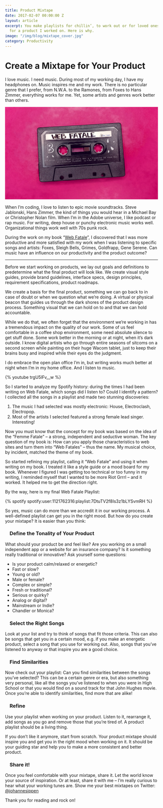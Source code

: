 ```yaml
---
title: Product Mixtape
date: 2017-02-07 00:00:00 Z
layout: article
excerpt: You make playlists for chillin’, to work out or for loved ones. I made one
  for a product I worked on. Here is why.
image: "/img/blog/mixtape_cover.jpg"
category: Productivity
---
```


# Create a Mixtape for Your Product

I love music. I need music. During most of my working day, I have my headphones on. Music inspires me and my work. There is no particular genre that I prefer, from N.W.A. to the Ramones, from Foxes to Hans Zimmer, everything works for me. Yet, some artists and genres work better than others.

![](/img/blog/mixtape_cover.jpg)

When I’m coding, I love to listen to epic movie soundtracks. Steve Jablonski, Hans Zimmer, the kind of things you would hear in a Michael Bay or Christopher Nolan film. When I’m in the Adobe universe, I like podcast or rap music. For writing, deep house or punchy electronic music works well. Organizational things work well with 70s punk rock. 

During the work on my book “[Web Fatale](http://webfatale.com)”, I discovered that I was more productive and more satisfied with my work when I was listening to specific songs and artists: Foxes, Sleigh Bells, Grimes, Goldfrapp, Gene Serene. Can music have an influence on our productivity and the product outcome?

----------

Before we start working on products, we lay out goals and definitions to predetermine what the final product will look like. We create visual style guides, provide brand guidelines, interface specs, design principles, requirement specifications, product roadmaps.

We create a basis for the final product, something we can go back to in case of doubt or when we question what we’re doing. A virtual or physical beacon that guides us through the dark shores of the product design process. Something visual that we can hold on to and that we can hold accountable.

While we do that, we often forget that the environment we’re working in has a tremendous impact on the quality of our work. Some of us feel comfortable in a coffee shop environment, some need absolute silence to get stuff done. Some work better in the morning or at night, when it’s dark outside. I know digital artists who go through entire seasons of sitcoms on a second screen while painting on their huge Wacom tablet, just to keep their brains busy and inspired while their eyes do the judgment.

I do embrace the open plan office I’m in, but writing works much better at night when I’m in my home office. And I listen to music.

{% youtube trgU5lFv__w %}

So I started to analyze my Spotify history: during the times I had been writing on Web Fatale, which songs did I listen to? Could I identify a pattern? I collected all the songs in a playlist and made two stunning discoveries: 

1. The music I had selected was mostly electronic: House, Electroclash, Electropop. 
2. Most of the artists I selected featured a strong female lead singer. Interesting!

Now you must know that the concept for my book was based on the idea of the “Femme Fatale” – a strong, independent and seductive woman. The key question of my book is: How can you apply those characteristics to web sites and turn them into “Web Fatales” – thus the name. My musical choice, by incident, matched the theme of my book.

So started refining my playlist, calling it “Web Fatale” and using it when writing on my book. I treated it like a style guide or a mood board for my book. Whenever I figured I was getting too technical or too funny in my writing, I reminded myself that I wanted to be more Riot Grrrl – and it worked. It helped me to get the direction right.

By the way, here is my final Web Fatale Playlist:

{% spotify spotify:user:1121762316:playlist:7DtuTV2f8Is3z1bLYSvmRH %}

So yes, music can do more than we accredit it in our working process. A well-defined playlist can get you in the right mood. But how do you create your mixtape? It is easier than you think:

### Define the Tonality of Your Product
What should your product be and feel like? Are you working on a small independent app or a website for an insurance company? Is it something really traditional or innovative? Ask yourself some questions:

- Is your product calm/relaxed or energetic?
- Fast or slow?
- Young or old?
- Male or female?
- Complex or simple?
- Fresh or traditional?
- Serious or quirky?
- Analog or digital?
- Mainstream or Indie?
- Chandler or Monica?

### Select the Right Songs
Look at your list and try to think of songs that fit those criteria. This can also be songs that get you in a certain mood, e.g. if you make an energetic product, select a song that you use for working out. Also, songs that you’ve listened to anyway or that inspire you are a good choice.

### Find Similarities
Now check out your playlist: Can you find similarities between the songs you’ve selected? This can be a certain genre or era, but also something very personal, like all the songs you’ve listened to when you were in High School or that you would find on a sound track for that John Hughes movie. Once you’re able to identify similarities, find more that are alike!

### Refine
Use your playlist when working on your product. Listen to it, rearrange it, add songs as you go and remove those that you’re tired of. A product playlist should be a living thing.

If you don’t like it anymore, start from scratch. Your product mixtape should inspire you and get you in the right mood when working on it. It should be your guiding star and help you to make a more consistent and better product.

### Share it!
Once you feel comfortable with your mixtape, share it. Let the world know your source of inspiration. Or at least, share it with me – I’m really curious to hear what your working tunes are. Show me your best mixtapes on Twitter: [@johannesippen](http://twitter.com/johannesippen/)

Thank you for reading and rock on!

<style>
  h3 {
    text-align: left;
    padding-left: 15px;
  }
</style>